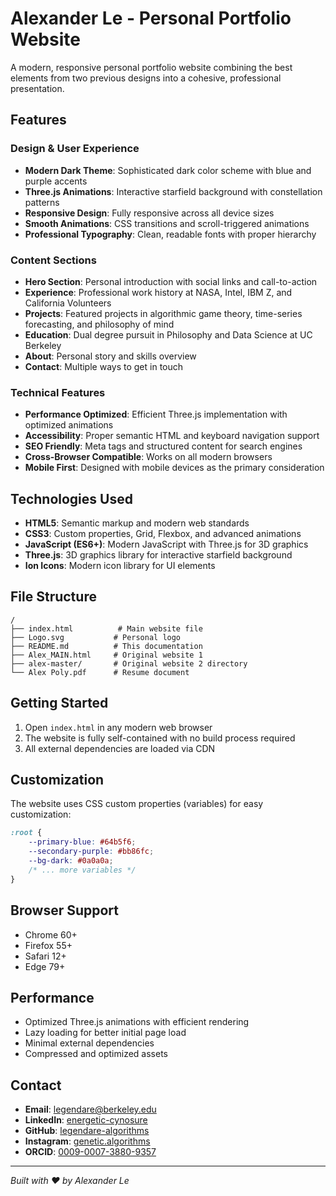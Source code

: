# Alexander Le - Personal Portfolio Website

A modern, responsive personal portfolio website combining the best elements from two previous designs into a cohesive, professional presentation.

## Features

### Design & User Experience
- **Modern Dark Theme**: Sophisticated dark color scheme with blue and purple accents
- **Three.js Animations**: Interactive starfield background with constellation patterns
- **Responsive Design**: Fully responsive across all device sizes
- **Smooth Animations**: CSS transitions and scroll-triggered animations
- **Professional Typography**: Clean, readable fonts with proper hierarchy

### Content Sections
- **Hero Section**: Personal introduction with social links and call-to-action
- **Experience**: Professional work history at NASA, Intel, IBM Z, and California Volunteers
- **Projects**: Featured projects in algorithmic game theory, time-series forecasting, and philosophy of mind
- **Education**: Dual degree pursuit in Philosophy and Data Science at UC Berkeley
- **About**: Personal story and skills overview
- **Contact**: Multiple ways to get in touch

### Technical Features
- **Performance Optimized**: Efficient Three.js implementation with optimized animations
- **Accessibility**: Proper semantic HTML and keyboard navigation support
- **SEO Friendly**: Meta tags and structured content for search engines
- **Cross-Browser Compatible**: Works on all modern browsers
- **Mobile First**: Designed with mobile devices as the primary consideration

## Technologies Used

- **HTML5**: Semantic markup and modern web standards
- **CSS3**: Custom properties, Grid, Flexbox, and advanced animations
- **JavaScript (ES6+)**: Modern JavaScript with Three.js for 3D graphics
- **Three.js**: 3D graphics library for interactive starfield background
- **Ion Icons**: Modern icon library for UI elements

## File Structure

```
/
├── index.html          # Main website file
├── Logo.svg           # Personal logo
├── README.md          # This documentation
├── Alex_MAIN.html     # Original website 1
├── alex-master/       # Original website 2 directory
└── Alex Poly.pdf      # Resume document
```

## Getting Started

1. Open `index.html` in any modern web browser
2. The website is fully self-contained with no build process required
3. All external dependencies are loaded via CDN

## Customization

The website uses CSS custom properties (variables) for easy customization:

```css
:root {
    --primary-blue: #64b5f6;
    --secondary-purple: #bb86fc;
    --bg-dark: #0a0a0a;
    /* ... more variables */
}
```

## Browser Support

- Chrome 60+
- Firefox 55+
- Safari 12+
- Edge 79+

## Performance

- Optimized Three.js animations with efficient rendering
- Lazy loading for better initial page load
- Minimal external dependencies
- Compressed and optimized assets

## Contact

- **Email**: legendare@berkeley.edu
- **LinkedIn**: [energetic-cynosure](https://linkedin.com/in/energetic-cynosure)
- **GitHub**: [legendare-algorithms](https://github.com/legendare-algorithms)
- **Instagram**: [genetic.algorithms](https://instagram.com/genetic.algorithms)
- **ORCID**: [0009-0007-3880-9357](https://orcid.org/0009-0007-3880-9357)

---

*Built with ❤️ by Alexander Le*
